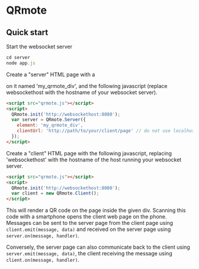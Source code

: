 QRmote
======

Quick start
-----------

Start the websocket server

```javascript
cd server
node app.js
```

Create a "server" HTML page with a <div> on it named 'my_qrmote_div', and the following javascript (replace websockethost with the hostname
of your websocket server).

```html
<script src="qrmote.js"></script>
<script>
  QRmote.init('http://websockethost:8080');
  var server = QRmote.Server({
    element: 'my_qrmote_div',
    clientUrl: 'http://path/to/your/client/page' // do not use localhost here - it will not work on the phone
  });
</script>
```

Create a "client" HTML page with the following javascript, replacing 'websockethost' with the hostname of the host running your websocket server.

```html
<script src="qrmote.js"></script>
<script>
  QRmote.init('http://websockethost:8080');
  var client = new QRmote.Client();
</script>
```

This will render a QR code on the page inside the given div. Scanning this code with a smartphone opens the client web page on the phone.
Messages can be sent to the server page from the client page using `client.emit(message, data)` and received on the server page using
`server.on(message, handler)`.

Conversely, the server page can also communicate back to the client using `server.emit(message, data)`, the client receiving the message
using `client.on(message, handler)`.